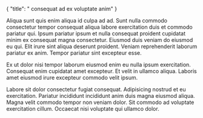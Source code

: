 {
  "title": " consequat ad ex voluptate anim"
}

Aliqua sunt quis enim aliqua id culpa ad ad. Sunt nulla commodo consectetur tempor consequat aliqua labore exercitation duis et commodo pariatur qui. Ipsum pariatur ipsum et nulla consequat proident cupidatat minim ex consequat magna consectetur. Eiusmod duis veniam do eiusmod eu qui. Elit irure sint aliqua deserunt proident. Veniam reprehenderit laborum pariatur ex anim. Tempor pariatur sint excepteur esse.

Ex ut dolor nisi tempor laborum eiusmod enim eu nulla ipsum exercitation. Consequat enim cupidatat amet excepteur. Et velit in ullamco aliqua. Laboris amet eiusmod irure excepteur commodo velit ipsum.

Labore sit dolor consectetur fugiat consequat. Adipisicing nostrud et eu exercitation. Pariatur incididunt incididunt anim duis magna eiusmod aliqua. Magna velit commodo tempor non veniam dolor. Sit commodo ad voluptate exercitation cillum. Occaecat nisi voluptate qui ullamco dolor.